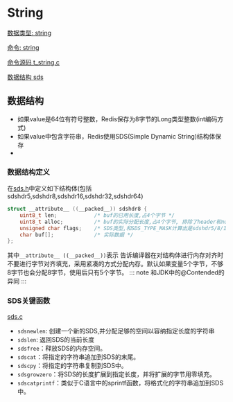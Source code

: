 # String

[数据类型: string](https://redis.io/docs/data-types/strings)

[命令: string](https://redis.io/commands/?group=string)

[命令源码 t_string.c](https://github.com/Spectred/redis/blob/spectred_6.2/src/t_string.c)

[数据结构 sds](https://github.com/Spectred/redis/blob/spectred_6.2/src/sds.h)



## 数据结构
- 如果value是64位有符号整数，Redis保存为8字节的Long类型整数(int编码方式)
- 如果value中包含字符串，Redis使用SDS(Simple Dynamic String)结构体保存
- 
### 数据结构定义
在[sds.h](https://github.com/Spectred/redis/blob/unstable/src/sds.h)中定义如下结构体(包括sdshdr5,sdshdr8,sdshdr16,sdshdr32,sdshdr64)
```C
struct __attribute__ ((__packed__)) sdshdr8 {
    uint8_t len;            /* buf的已用长度,占4个字节 */
    uint8_t alloc;          /* buf的实际分配长度,占4个字节, 排除了header和null终止符 */
    unsigned char flags;    /* SDS类型,和SDS_TYPE_MASK计算出是sdshdr5/8/16/32/64 */
    char buf[];             /* 实际数据 */
};
```
其中`__attribute__ ((__packed__))`表示 告诉编译器在对结构体进行内存对齐时不要进行字节对齐填充，采用紧凑的方式分配内存。默认如果变量5个字节，不够8字节也会分配8字节，使用后只有5个字节。
::: note
和JDK中的@Contended的异同
:::

### SDS关键函数
[sds.c](https://github.com/Spectred/redis/blob/spectred_6.2/src/sds.c)
- `sdsnewlen`: 创建一个新的SDS,并分配足够的空间以容纳指定长度的字符串
- `sdslen`: 返回SDS的当前长度
- `sdsfree`：释放SDS的内存空间。
- `sdscat`：将指定的字符串追加到SDS的末尾。
- `sdscpy`：将指定的字符串复制到SDS中。
- `sdsgrowzero`：将SDS的长度扩展到指定长度，并将扩展的字节用零填充。
- `sdscatprintf`：类似于C语言中的sprintf函数，将格式化的字符串追加到SDS中。




